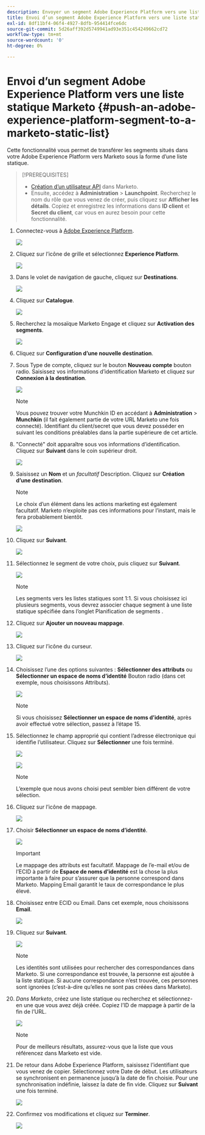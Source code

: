 ```yaml
---
description: Envoyer un segment Adobe Experience Platform vers une liste statique Marketo - Documents Marketo - Documentation du produit
title: Envoi d’un segment Adobe Experience Platform vers une liste statique Marketo
exl-id: 8df11bf4-06f4-4927-8dfb-954414fce6dc
source-git-commit: 5d26aff392d5749941ad93e351c454249662cd72
workflow-type: tm+mt
source-wordcount: '0'
ht-degree: 0%

---
```


# Envoi d’un segment Adobe Experience Platform vers une liste statique Marketo {#push-an-adobe-experience-platform-segment-to-a-marketo-static-list}

Cette fonctionnalité vous permet de transférer les segments situés dans votre Adobe Experience Platform vers Marketo sous la forme d’une liste statique.

>[!PREREQUISITES]
>
>* [Création d’un utilisateur API](/help/marketo/product-docs/administration/users-and-roles/create-an-api-only-user.md) dans Marketo.
>* Ensuite, accédez à **Administration** > **Launchpoint**. Recherchez le nom du rôle que vous venez de créer, puis cliquez sur **Afficher les détails**. Copiez et enregistrez les informations dans **ID client** et **Secret du client**, car vous en aurez besoin pour cette fonctionnalité.


1. Connectez-vous à [Adobe Experience Platform](https://experience.adobe.com/).

   ![](assets/push-an-adobe-experience-platform-segment-to-a-marketo-static-list-1.png)

1. Cliquez sur l’icône de grille et sélectionnez **Experience Platform**.

   ![](assets/push-an-adobe-experience-platform-segment-to-a-marketo-static-list-2.png)

1. Dans le volet de navigation de gauche, cliquez sur **Destinations**.

   ![](assets/push-an-adobe-experience-platform-segment-to-a-marketo-static-list-3.png)

1. Cliquez sur **Catalogue**.

   ![](assets/push-an-adobe-experience-platform-segment-to-a-marketo-static-list-4.png)

1. Recherchez la mosaïque Marketo Engage et cliquez sur **Activation des segments**.

   ![](assets/push-an-adobe-experience-platform-segment-to-a-marketo-static-list-5.png)

1. Cliquez sur **Configuration d’une nouvelle destination**.


1. Sous Type de compte, cliquez sur le bouton **Nouveau compte** bouton radio. Saisissez vos informations d’identification Marketo et cliquez sur **Connexion à la destination**.

   ![](assets/push-an-adobe-experience-platform-segment-to-a-marketo-static-list-6.png)

   >[!NOTE]
   >
   >Vous pouvez trouver votre Munchkin ID en accédant à **Administration** > **Munchkin** (il fait également partie de votre URL Marketo une fois connecté). Identifiant du client/secret que vous devez posséder en suivant les conditions préalables dans la partie supérieure de cet article.

1. &quot;Connecté&quot; doit apparaître sous vos informations d’identification. Cliquez sur **Suivant** dans le coin supérieur droit.

   ![](assets/push-an-adobe-experience-platform-segment-to-a-marketo-static-list-7.png)

1. Saisissez un **Nom** et un _facultatif_ Description. Cliquez sur **Création d’une destination**.

   >[!NOTE]
   >
   >Le choix d’un élément dans les actions marketing est également facultatif. Marketo n’exploite pas ces informations pour l’instant, mais le fera probablement bientôt.

   ![](assets/push-an-adobe-experience-platform-segment-to-a-marketo-static-list-8.png)

1. Cliquez sur **Suivant**.

   ![](assets/push-an-adobe-experience-platform-segment-to-a-marketo-static-list-9.png)

1. Sélectionnez le segment de votre choix, puis cliquez sur **Suivant**.

   ![](assets/push-an-adobe-experience-platform-segment-to-a-marketo-static-list-10.png)

   >[!NOTE]
   >
   >Les segments vers les listes statiques sont 1:1. Si vous choisissez ici plusieurs segments, vous devrez associer chaque segment à une liste statique spécifiée dans l’onglet Planification de segments .

1. Cliquez sur **Ajouter un nouveau mappage**.

   ![](assets/push-an-adobe-experience-platform-segment-to-a-marketo-static-list-11.png)

1. Cliquez sur l’icône du curseur.

   ![](assets/push-an-adobe-experience-platform-segment-to-a-marketo-static-list-12.png)

1. Choisissez l’une des options suivantes : **Sélectionner des attributs** ou **Sélectionner un espace de noms d’identité** Bouton radio (dans cet exemple, nous choisissons Attributs).

   ![](assets/push-an-adobe-experience-platform-segment-to-a-marketo-static-list-13.png)

   >[!NOTE]
   >
   >Si vous choisissez **Sélectionner un espace de noms d’identité**, après avoir effectué votre sélection, passez à l’étape 15.

1. Sélectionnez le champ approprié qui contient l’adresse électronique qui identifie l’utilisateur. Cliquez sur **Sélectionner** une fois terminé.

   ![](assets/push-an-adobe-experience-platform-segment-to-a-marketo-static-list-14.png)

   ![](assets/push-an-adobe-experience-platform-segment-to-a-marketo-static-list-15.png)

   >[!NOTE]
   >
   >L’exemple que nous avons choisi peut sembler bien différent de votre sélection.

1. Cliquez sur l’icône de mappage.

   ![](assets/push-an-adobe-experience-platform-segment-to-a-marketo-static-list-16.png)

1. Choisir **Sélectionner un espace de noms d’identité**.

   ![](assets/push-an-adobe-experience-platform-segment-to-a-marketo-static-list-17.png)

   >[!IMPORTANT]
   >
   >Le mappage des attributs est facultatif. Mappage de l’e-mail et/ou de l’ECID à partir de **Espace de noms d’identité** est la chose la plus importante à faire pour s’assurer que la personne correspond dans Marketo. Mapping Email garantit le taux de correspondance le plus élevé.

1. Choisissez entre ECID ou Email. Dans cet exemple, nous choisissons **Email**.

   ![](assets/push-an-adobe-experience-platform-segment-to-a-marketo-static-list-18.png)

1. Cliquez sur **Suivant**.

   ![](assets/push-an-adobe-experience-platform-segment-to-a-marketo-static-list-19.png)

   >[!NOTE]
   >
   >Les identités sont utilisées pour rechercher des correspondances dans Marketo. Si une correspondance est trouvée, la personne est ajoutée à la liste statique. Si aucune correspondance n’est trouvée, ces personnes sont ignorées (c’est-à-dire qu’elles ne sont pas créées dans Marketo).

1. _Dans Marketo_, créez une liste statique ou recherchez et sélectionnez-en une que vous avez déjà créée. Copiez l’ID de mappage à partir de la fin de l’URL.

   ![](assets/push-an-adobe-experience-platform-segment-to-a-marketo-static-list-20.png)

   >[!NOTE]
   >
   >Pour de meilleurs résultats, assurez-vous que la liste que vous référencez dans Marketo est vide.

1. De retour dans Adobe Experience Platform, saisissez l’identifiant que vous venez de copier. Sélectionnez votre Date de début. Les utilisateurs se synchronisent en permanence jusqu’à la date de fin choisie. Pour une synchronisation indéfinie, laissez la date de fin vide. Cliquez sur **Suivant** une fois terminé.

   ![](assets/push-an-adobe-experience-platform-segment-to-a-marketo-static-list-21.png)

1. Confirmez vos modifications et cliquez sur **Terminer**.

   ![](assets/push-an-adobe-experience-platform-segment-to-a-marketo-static-list-22.png)
